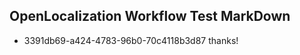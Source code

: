 ## OpenLocalization Workflow Test MarkDown
* 3391db69-a424-4783-96b0-70c4118b3d87 thanks!

<!--HONumber=Oct16_HO4-->


